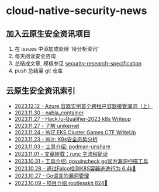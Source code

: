 # cloud-native-security-news

## 加入云原生安全资讯项目

1. 在 issues 中添加或处理 '待分析资讯'
2. 每天阅读安全咨询
3. 总结成文章, 模板参见 [security-research-specification](https://github.com/cloud-native-security-news/spec/blob/main/project-introduction.md)
4. push 总结至 git 仓库

## 云原生安全资讯索引

+ [2023.12.12 - Azure 容器实例首个跨租户容器接管漏洞（上）](./2023-12-12_Azure容器实例首次跨租户容器接管漏洞(上).md)
+ [2023.11.30 - nabla_container](./2023.11.30_nabla_container.md)
+ [2023.11.27 - Hack.lu-Qualifier-2023 k8s Writeup](./2023-11-27_Hack.lu-Qualifier-2023_k8s_Writeup.md)
+ [2023.11.27 - 了解 unikernel](./2023-11-27_了解unikernel.md)
+ [2023.11.24 - WIZ EKS Cluster Games CTF WriteUp](./2023-11-24_WIZ%20EKS%20Cluster%20Games%20CTF%20WriteUp.md)
+ [2023.11.23 - Wiz: K8s安全态势分析](./2023-11-23_Wiz_K8s安全态势分析.md)
+ [2023.11.03 - 工具介绍: podman-unshare](./2023-11-02_工具介绍:%20podman-unshare.md)
+ [2023.11.01 - 文章转载：runc 主流程简读](./2023-11-01_文章转载：runc%20主流程简读.md)
+ [2023.10.31 - 工具介绍: govulncheck go官方漏洞扫描工具](./2023-10-31_%E5%B7%A5%E5%85%B7%E4%BB%8B%E7%BB%8D%3A%20govulncheck.md)
+ [2023.10.28 - 通过Falco检测K8S容器逃逸行为 6.4k🌟](./2023-10-28_通过Falco检测K8S容器逃逸行为.md)
+ [2023.10.27 - Go语言的漏洞管理](./2023-10-27_Go语言的漏洞管理.md)
+ [2023.10.09 - 项目介绍 rootlesskit 824🌟](./2023-10-09_项目介绍_rootlesskit.md)
